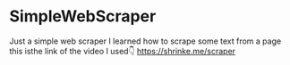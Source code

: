 # SimpleWebScraper
Just a simple web scraper
I learned how to scrape some text from a page
this isthe link of the video I used👇
https://shrinke.me/scraper
